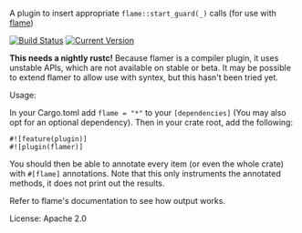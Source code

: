 A plugin to insert appropriate `flame::start_guard(_)` calls (for use with [flame](https://github.com/TyOverby/flame))

[![Build Status](https://travis-ci.org/llogiq/flame.svg)](https://travis-ci.org/llogiq/flame) 
[![Current Version](http://meritbadge.herokuapp.com/flame)](https://crates.io/crates/flame)

**This needs a nightly rustc!** Because flamer is a compiler plugin, it uses unstable APIs, which are not available on stable or beta. It may be possible to extend flamer to allow use with syntex, but this hasn't been tried yet.

Usage:

In your Cargo.toml add `flame = "*"` to your `[dependencies]` (You may also opt for an optional dependency). Then in your crate root, add the following:

```
#![feature(plugin)]
#![plugin(flamer)]
```

You should then be able to annotate every item (or even the whole crate) with `#[flame]` annotations. Note that this only instruments the annotated methods, it does not print out the results.

Refer to flame's documentation to see how output works.

License: Apache 2.0


